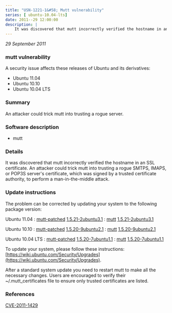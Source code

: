 ```yaml
---
title: "USN-1221-1&#58; Mutt vulnerability"
series: [ ubuntu-10.04-lts]
date: 2011--29 12:00:00
description: |
    It was discovered that mutt incorrectly verified the hostname in an SSL certificate. An attacker could trick mutt into trusting a rogue SMTPS, IMAPS, or POP3S server&#39;s certificate, which was signed by a trusted certificate authority, to perform a man-in-the-middle attack. 
--- 
```

 
 

*29 September 2011*

### mutt vulnerability

A security issue affects these releases of Ubuntu and its derivatives:

* Ubuntu 11.04
* Ubuntu 10.10
* Ubuntu 10.04 LTS

### Summary

An attacker could trick mutt into trusting a rogue server. 

### Software description

* mutt 

### Details

It was discovered that mutt incorrectly verified the hostname in an SSL certificate. An attacker could trick mutt into trusting a rogue SMTPS, IMAPS, or POP3S server&#39;s certificate, which was signed by a trusted certificate authority, to perform a man-in-the-middle attack. 

### Update instructions

The problem can be corrected by updating your system to the following package version:

Ubuntu 11.04
 : [mutt-patched](https://launchpad.net/ubuntu/+source/mutt) <span> [1.5.21-2ubuntu3.1](https://launchpad.net/ubuntu/+source/mutt/1.5.21-2ubuntu3.1) </span> 
 : [mutt](https://launchpad.net/ubuntu/+source/mutt) <span> [1.5.21-2ubuntu3.1](https://launchpad.net/ubuntu/+source/mutt/1.5.21-2ubuntu3.1) </span> 

Ubuntu 10.10
 : [mutt-patched](https://launchpad.net/ubuntu/+source/mutt) <span> [1.5.20-9ubuntu2.1](https://launchpad.net/ubuntu/+source/mutt/1.5.20-9ubuntu2.1) </span> 
 : [mutt](https://launchpad.net/ubuntu/+source/mutt) <span> [1.5.20-9ubuntu2.1](https://launchpad.net/ubuntu/+source/mutt/1.5.20-9ubuntu2.1) </span> 

Ubuntu 10.04 LTS
 : [mutt-patched](https://launchpad.net/ubuntu/+source/mutt) <span> [1.5.20-7ubuntu1.1](https://launchpad.net/ubuntu/+source/mutt/1.5.20-7ubuntu1.1) </span> 
 : [mutt](https://launchpad.net/ubuntu/+source/mutt) <span> [1.5.20-7ubuntu1.1](https://launchpad.net/ubuntu/+source/mutt/1.5.20-7ubuntu1.1) </span> 

To update your system, please follow these instructions: [https://wiki.ubuntu.com/Security/Upgrades](https://wiki.ubuntu.com/Security/Upgrades).

After a standard system update you need to restart mutt to make all the necessary changes. Users are encouraged to verify their ~/.mutt_certificates file to ensure only trusted certificates are listed. 

### References

 
 [CVE-2011-1429](http://people.ubuntu.com/~ubuntu-security/cve/CVE-2011-1429)
 

